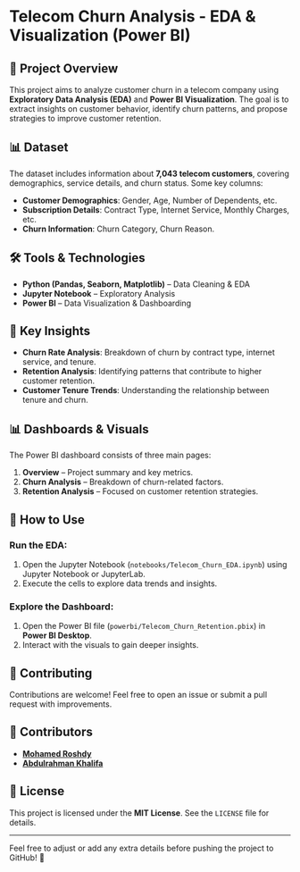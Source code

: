 # Telecom Churn Analysis - EDA & Visualization (Power BI)

## 📌 Project Overview
This project aims to analyze customer churn in a telecom company using **Exploratory Data Analysis (EDA)** and **Power BI Visualization**. The goal is to extract insights on customer behavior, identify churn patterns, and propose strategies to improve customer retention.

## 📊 Dataset
The dataset includes information about **7,043 telecom customers**, covering demographics, service details, and churn status. Some key columns:
- **Customer Demographics**: Gender, Age, Number of Dependents, etc.
- **Subscription Details**: Contract Type, Internet Service, Monthly Charges, etc.
- **Churn Information**: Churn Category, Churn Reason.

## 🛠 Tools & Technologies
- **Python (Pandas, Seaborn, Matplotlib)** – Data Cleaning & EDA
- **Jupyter Notebook** – Exploratory Analysis
- **Power BI** – Data Visualization & Dashboarding

## 📌 Key Insights
- **Churn Rate Analysis**: Breakdown of churn by contract type, internet service, and tenure.
- **Retention Analysis**: Identifying patterns that contribute to higher customer retention.
- **Customer Tenure Trends**: Understanding the relationship between tenure and churn.

## 📊 Dashboards & Visuals
The Power BI dashboard consists of three main pages:
1. **Overview** – Project summary and key metrics.
2. **Churn Analysis** – Breakdown of churn-related factors.
3. **Retention Analysis** – Focused on customer retention strategies.

## 🚀 How to Use
### Run the EDA:
1. Open the Jupyter Notebook (`notebooks/Telecom_Churn_EDA.ipynb`) using Jupyter Notebook or JupyterLab.
2. Execute the cells to explore data trends and insights.

### Explore the Dashboard:
1. Open the Power BI file (`powerbi/Telecom_Churn_Retention.pbix`) in **Power BI Desktop**.
2. Interact with the visuals to gain deeper insights.

## 🤝 Contributing
Contributions are welcome! Feel free to open an issue or submit a pull request with improvements.

## 👥 Contributors
- **[Mohamed Roshdy](https://www.linkedin.com/in/mohamedaroshdy/)**  
- **[Abdulrahman Khalifa](https://www.linkedin.com/in/abdulrahman-m-khalifa/)**  

## 📜 License
This project is licensed under the **MIT License**. See the `LICENSE` file for details.

---

Feel free to adjust or add any extra details before pushing the project to GitHub! 🚀
